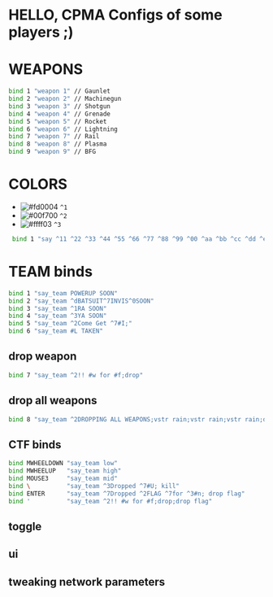 # HELLO, CPMA Configs of some players ;)

# WEAPONS

```sh
bind 1 "weapon 1" // Gaunlet
bind 2 "weapon 2" // Machinegun
bind 3 "weapon 3" // Shotgun
bind 4 "weapon 4" // Grenade
bind 5 "weapon 5" // Rocket
bind 6 "weapon 6" // Lightning
bind 7 "weapon 7" // Rail
bind 8 "weapon 8" // Plasma
bind 9 "weapon 9" // BFG
```

# COLORS
- ![#fd0004](https://via.placeholder.com/15/fd0004/000000?text=+) `^1`
- ![#00f700](https://via.placeholder.com/15/00f700/000000?text=+) `^2`
- ![#ffff03](https://via.placeholder.com/15/ffff03/000000?text=+) `^3`
```sh
 bind 1 "say ^11 ^22 ^33 ^44 ^55 ^66 ^77 ^88 ^99 ^00 ^aa ^bb ^cc ^dd ^ee ^ff ^gg ^hh ^ii ^jj ^kk ^ll ^mm ^nn ^oo ^pp ^qq ^rr ^ss ^tt ^uu ^vv ^ww ^xx ^yy ^zz"
```

# TEAM binds
```sh
bind 1 "say_team POWERUP SOON"
bind 2 "say_team ^dBATSUIT^7INVIS^0SOON"
bind 3 "say_team ^1RA SOON"
bind 4 "say_team ^3YA SOON"
bind 5 "say_team ^2Come Get ^7#I;"
bind 6 "say_team #L TAKEN"
```
## drop weapon
```sh
bind 7 "say_team ^2!! #w for #f;drop"
```
## drop all weapons
```sh
bind 8 "say_team ^2DROPPING ALL WEAPONS;vstr rain;vstr rain;vstr rain;drop mg;wait 50;drop sg; wait 50;drop gl;wait 50;drop lg;wait 50;drop rl;wait 50;drop pg;wait 50;drop rg;wait 50;drop bfg"
```

## CTF binds
```sh
bind MWHEELDOWN "say_team low"
bind MWHEELUP   "say_team high"
bind MOUSE3     "say_team mid"
bind \          "say_team ^3Dropped ^7#U; kill"
bind ENTER      "say_team ^7Dropped ^2FLAG ^7for ^3#n; drop flag"
bind '          "say_team ^2!! #w for #f;drop;drop flag"
```

## toggle

## ui

## tweaking network parameters
